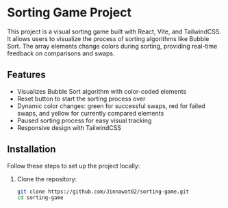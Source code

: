 # Sorting Game Project

This project is a visual sorting game built with React, Vite, and TailwindCSS. It allows users to visualize the process of sorting algorithms like Bubble Sort. The array elements change colors during sorting, providing real-time feedback on comparisons and swaps.

## Features
- Visualizes Bubble Sort algorithm with color-coded elements
- Reset button to start the sorting process over
- Dynamic color changes: green for successful swaps, red for failed swaps, and yellow for currently compared elements
- Paused sorting process for easy visual tracking
- Responsive design with TailwindCSS

## Installation

Follow these steps to set up the project locally:

1. Clone the repository:

   ```bash
   git clone https://github.com/Jinnawat02/sorting-game.git
   cd sorting-game
    ```